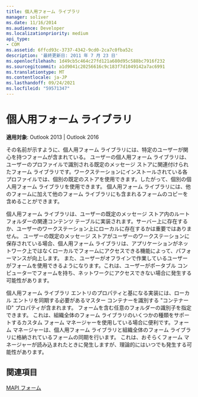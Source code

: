 ```yaml
---
title: 個人用フォーム ライブラリ
manager: soliver
ms.date: 11/16/2014
ms.audience: Developer
ms.localizationpriority: medium
api_type:
- COM
ms.assetid: 6ffcd93c-3737-4342-9cd0-2ca7c0fba52c
description: '最終更新日: 2011 年 7 月 23 日'
ms.openlocfilehash: 1d49cb5c464c27fd121a680d95c588bc7916f232
ms.sourcegitcommit: a1d9041c20256616c9c183f7d1049142a7ac6991
ms.translationtype: MT
ms.contentlocale: ja-JP
ms.lasthandoff: 09/24/2021
ms.locfileid: "59571347"
---
```

# <a name="personal-form-libraries"></a>個人用フォーム ライブラリ

  
  
**適用対象**: Outlook 2013 | Outlook 2016 
  
その名前が示すように、個人用フォーム ライブラリには、特定のユーザーが関心を持つフォームが含まれている。 ユーザーの個人用フォーム ライブラリは、ユーザーのプロファイルで識別される既定のメッセージ ストアに関連付けられたフォーム ライブラリです。ワークステーションにインストールされている各プロファイルでは、個別の既定のストアを使用できます。したがって、個別の個人用フォーム ライブラリを使用できます。 個人用フォーム ライブラリには、他のフォームに加えて他のフォーム ライブラリにも含まれるフォームのコピーを含めることができます。
  
個人用フォーム ライブラリは、ユーザーの既定のメッセージ ストア内のルート フォルダーの関連コンテンツ テーブルに実装されます。サーバー上に存在するか、ユーザーのワークステーション上にローカルに存在するかは重要ではありません。 ユーザーの既定のメッセージ ストアがユーザーのワークステーションに保存されている場合、個人用フォーム ライブラリは、アプリケーションがネットワーク上ではなくローカルでフォームにアクセスできる機能によって、パフォーマンスが向上します。 また、ユーザーがオフラインで作業しているユーザーがフォームを使用できるようになります。これは、ユーザーがポータブル コンピューターでフォームを持ち、ネットワークにアクセスできない場合に発生する可能性があります。
  
個人用フォーム ライブラリ エントリのプロパティと基になる実装には、ローカル エントリを同期する必要があるマスター コンテナーを識別する "コンテナー ID" プロパティが含まれます。 フォームを含む任意のフォルダーの識別子を指定できます。 これは、組織全体のフォーム ライブラリのいくつかの種類をサポートするカスタム フォーム マネージャーを使用している場合に便利です。フォーム マネージャーは、個人用フォーム ライブラリと組織全体のフォーム ライブラリに格納されているフォームの同期を行います。 これは、おそらくフォーム マネージャーが読み込まれたときに発生しますが、理論的にはいつでも発生する可能性があります。
  
## <a name="see-also"></a>関連項目



[MAPI フォーム](mapi-forms.md)

